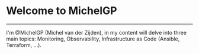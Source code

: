 # Welcome to MichelGP
-------------

I'm @MichelGP (Michel van der Zijden), in my content will delve into three main topics: Monitoring, Observability, Infrastructure as Code (Ansible, Terraform, ...).
